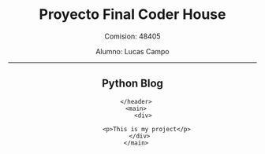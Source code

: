 <!DOCTYPE html>
<html>
    <body>
      <header>
          <h1>Proyecto Final Coder House</h1>
          <p>Comision: 48405</p>
          <p>Alumno: Lucas Campo</p>
          <hr>
          <h2>Python Blog</h2>
          
      </header>
      <main>
          <div>
              
            <p>This is my project</p>
          </div>  
      </main>
  </body>
</html>

